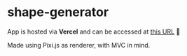 # shape-generator

App is hosted via **Vercel** and can be accessed at [this URL](shape-generator.dender.vercel.app) 👀

Made using Pixi.js as renderer, with MVC in mind.
